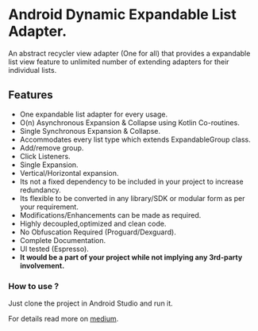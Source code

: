 # Android Dynamic Expandable List Adapter.
An abstract recycler view adapter (One for all) that provides a expandable list view feature to unlimited number of extending adapters for their individual lists.

## Features
 - One expandable list adapter for every usage.
 - O(n) Asynchronous Expansion & Collapse using Kotlin Co-routines.
 - Single Synchronous Expansion & Collapse.
 - Accommodates every list type which extends ExpandableGroup class.
 - Add/remove group.
 - Click Listeners.
 - Single Expansion.
 - Vertical/Horizontal expansion.
 - Its not a fixed dependency to be included in your project to increase redundancy.
 - Its flexible to be converted in any library/SDK or modular form as per your requirement.
 - Modifications/Enhancements can be made as required.
 - Highly decoupled,optimized and clean code.
 - No Obfuscation Required (Proguard/Dexguard).
 - Complete Documentation.
 - UI tested (Espresso).
 - **It would be a part of your project while not implying any 3rd-party involvement.**
 
 ### How to use ?

   Just clone the project in Android Studio and run it.
  
   For details read more on [medium](https://android.jlelse.eu/expandable-recycler-view-in-android-8d8927811ba7).
